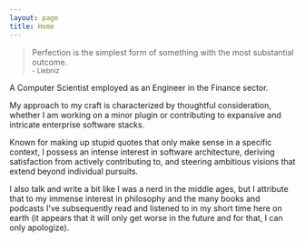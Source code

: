 ```yaml
---
layout: page
title: Home
---
```


<blockquote class="message">
  Perfection is the simplest form of something with the most substantial outcome. <br> <small> - Liebniz</small>
</blockquote>

A Computer Scientist employed as an Engineer in the Finance sector.

My approach to my craft is characterized by thoughtful consideration, whether I am working on a minor plugin or contributing to expansive and intricate enterprise software stacks.

Known for making up stupid quotes that only make sense in a specific context, I possess an intense interest in software architecture, deriving satisfaction from actively contributing to, and steering ambitious visions that extend beyond individual pursuits.

I also talk and write a bit like I was a nerd in the middle ages, but I attribute that to my immense interest in philosophy and the many books and podcasts I've subsequently read and listened to in my short time here on earth (it appears that it will only get worse in the future and for that, I can only apologize).